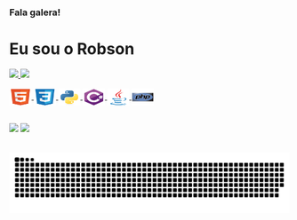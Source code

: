 ### Fala galera! 
# Eu sou o Robson 
 <div style="display: inline_block; margin-left: auto; margin-right: auto;">
  <a href="https://github.com/RobsonLSilva">
  <img height="165em" src="https://github-readme-stats.vercel.app/api?username=RobsonLSilva&show_icons=true&theme=react&include_all_commits=true&count_private=true"/>
  <img height="165em" src="https://github-readme-stats.vercel.app/api/top-langs/?username=RobsonLSilva&layout=compact&langs_count=7&theme=react"/>
</div>
<div style="display: inline_block"><br>
  <img align="center" alt="Robson-HTML" height="30" width="40" src="https://raw.githubusercontent.com/devicons/devicon/master/icons/html5/html5-original.svg">
  <img align="center" alt="Robson-CSS" height="30" width="40" src="https://raw.githubusercontent.com/devicons/devicon/master/icons/css3/css3-original.svg">
  <img align="center" alt="Robson-Python" height="30" width="40" src="https://raw.githubusercontent.com/devicons/devicon/master/icons/python/python-original.svg">
  <img align="center" alt="Robson-Csharp" height="30" width="40" src="https://raw.githubusercontent.com/devicons/devicon/master/icons/csharp/csharp-original.svg">
  <img align="center" alt="Robson-HTML" height="30" width="40" src="https://raw.githubusercontent.com/devicons/devicon/master/icons/java/java-original.svg">
 <img align="center" alt="Robson-PHP" height="30" width="40" src="https://raw.githubusercontent.com/devicons/devicon/master/icons/php/php-original.svg">
</div>
  
  ######
 
<div> 
   <a href="https://www.linkedin.com/in/robson-lsilva/" target="_blank"><img src="https://img.shields.io/badge/-LinkedIn-%230077B5?style=for-the-badge&logo=linkedin&logoColor=white" target="_blank"></a> 
  <a href = "mailto:robson.lsilva36@gmail.com"><img src="https://img.shields.io/badge/-Gmail-%23333?style=for-the-badge&logo=gmail&logoColor=red&color=ffffff" target="_blank"></a>
   
 ######
 
  ![Snake animation](https://github.com/RobsonLSilva/RobsonLSilva/blob/output/github-contribution-grid-snake.svg)
 
</div>

